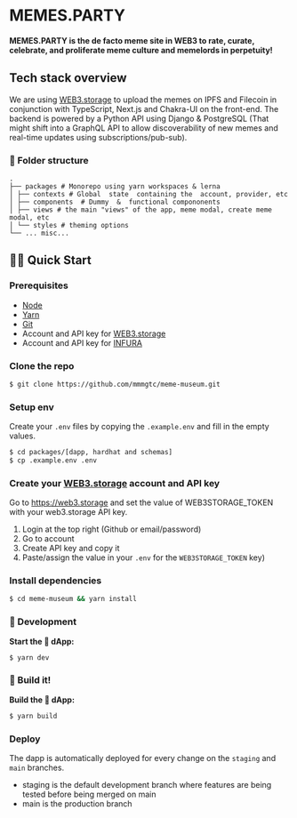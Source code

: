 # MEMES.PARTY

#### MEMES.PARTY is the de facto meme site in WEB3 to rate, curate, celebrate, and proliferate meme culture and memelords in perpetuity!

## Tech stack overview

We are using [WEB3.storage](https://web3.storage) to upload the memes on IPFS and Filecoin in conjunction with TypeScript, Next.js and Chakra-UI on the front-end.
The backend is powered by a Python API using Django & PostgreSQL (That might shift into a GraphQL API to allow discoverability of new memes and real-time updates using subscriptions/pub-sub).

### 📁 Folder structure

```
.
├── packages # Monorepo using yarn workspaces & lerna
│ ├── contexts # Global  state  containing the  account, provider, etc
│ ├── components  # Dummy  &  functional compononents
│ ├── views # the main "views" of the app, meme modal, create meme modal, etc
│ └── styles # theming options
└── ... misc...
```

## 🏄‍♂️ Quick Start

### Prerequisites

- [Node](https://nodejs.org/en/download/)
- [Yarn](https://classic.yarnpkg.com/en/docs/install/)
- [Git](https://git-scm.com/downloads)
- Account and API key for [WEB3.storage](https://web3.storage/)
- Account and API key for [INFURA](https://infura.io/)

### Clone the repo

```sh
$ git clone https://github.com/mmmgtc/meme-museum.git
```

### Setup env

Create your `.env` files by copying the `.example.env` and fill in the empty values.

```sh
$ cd packages/[dapp, hardhat and schemas]
$ cp .example.env .env
```

### Create your [WEB3.storage](https://web3.storage) account and API key

Go to https://web3.storage and set the value of WEB3STORAGE_TOKEN with your web3.storage API key.

1. Login at the top right (Github or email/password)
2. Go to account
3. Create API key and copy it
4. Paste/assign the value in your `.env` for the `WEB3STORAGE_TOKEN` key)

### Install dependencies

```sh
$ cd meme-museum && yarn install
```

### 👷‍ Development

**Start the 📱 dApp:**

```bash
$ yarn dev
```

### 👷‍ Build it!

**Build the 📱 dApp:**

```bash
$ yarn build
```

### Deploy

The dapp is automatically deployed for every change on the `staging` and `main` branches.

- staging is the default development branch where features are being tested before being merged on main
- main is the production branch
